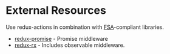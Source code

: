 # External Resources

Use redux-actions in combination with [FSA](https://github.com/acdlite/flux-standard-action)-compliant libraries.

* [redux-promise](https://github.com/acdlite/redux-promise) - Promise middleware
* [redux-rx](https://github.com/acdlite/redux-rx) - Includes observable middleware.
